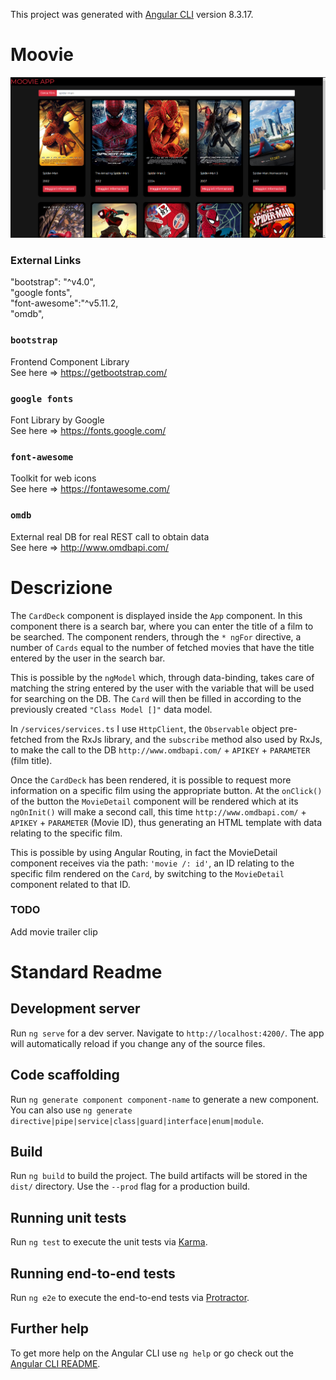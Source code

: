 This project was generated with [Angular CLI](https://github.com/angular/angular-cli) version 8.3.17.

# Moovie

![Image description](/public/snap.png)


### External Links

"bootstrap": "^v4.0",        
"google fonts",         
"font-awesome":"^v5.11.2,          
"omdb",          

### `bootstrap`       

Frontend Component Library                 
See here => https://getbootstrap.com/      

### `google fonts`          

Font Library by Google            
See here => https://fonts.google.com/               

### `font-awesome`        

Toolkit for web icons        
See here => https://fontawesome.com/        

### `omdb`        

External real DB for real REST call to obtain data              
See here => http://www.omdbapi.com/   

# Descrizione       

The `CardDeck` component is displayed inside the `App` component. In this component there is a search bar, where you can enter the title of a film to be searched. The component renders, through the `* ngFor` directive, a number of `Cards` equal to the number of fetched movies that have the title entered by the user in the search bar.          

This is possible by the `ngModel` which, through data-binding, takes care of matching the string entered by the user with the variable that will be used for searching on the DB.
The `Card` will then be filled in according to the previously created `"Class Model []"` data model.

In `/services/services.ts` I use `HttpClient`, the `Observable` object pre-fetched from the RxJs library, and the `subscribe` method also used by RxJs, to make the call to the DB `http://www.omdbapi.com/` + `APIKEY` + `PARAMETER` (film title).

Once the `CardDeck` has been rendered, it is possible to request more information on a specific film using the appropriate button. At the `onClick()` of the button the `MovieDetail` component will be rendered which at its `ngOnInit()` will make a second call, this time `http://www.omdbapi.com/` + `APIKEY` + `PARAMETER` (Movie ID), thus generating an HTML template with data relating to the specific film.

This is possible by using Angular Routing, in fact the MovieDetail component receives via the path: `'movie /: id'`, an ID relating to the specific film rendered on the `Card`, by switching to the `MovieDetail` component related to that ID.       

   


### TODO       
Add movie trailer clip

# Standard Readme

## Development server

Run `ng serve` for a dev server. Navigate to `http://localhost:4200/`. The app will automatically reload if you change any of the source files.

## Code scaffolding

Run `ng generate component component-name` to generate a new component. You can also use `ng generate directive|pipe|service|class|guard|interface|enum|module`.

## Build

Run `ng build` to build the project. The build artifacts will be stored in the `dist/` directory. Use the `--prod` flag for a production build.

## Running unit tests

Run `ng test` to execute the unit tests via [Karma](https://karma-runner.github.io).

## Running end-to-end tests

Run `ng e2e` to execute the end-to-end tests via [Protractor](http://www.protractortest.org/).

## Further help

To get more help on the Angular CLI use `ng help` or go check out the [Angular CLI README](https://github.com/angular/angular-cli/blob/master/README.md).
